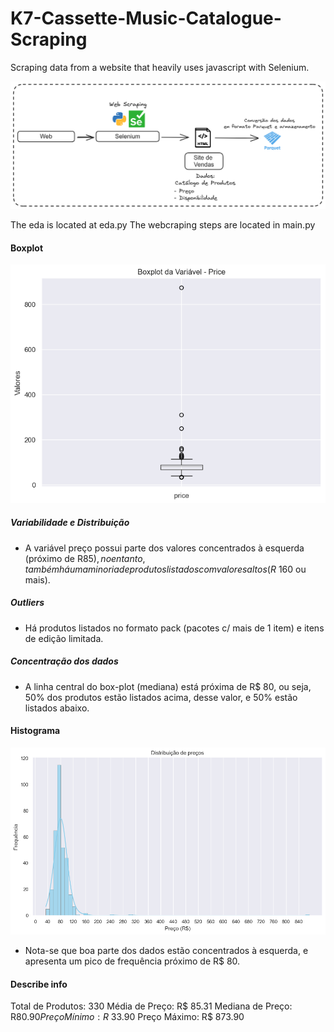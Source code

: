 # K7-Cassette-Music-Catalogue-Scraping
Scraping data from a website that heavily uses javascript with Selenium.

![alt text](image-2.png)

The eda is located at eda.py
The webcraping steps are located in main.py

#### Boxplot
![alt text](image.png)

##### Variabilidade e Distribuição
- A variável preço possui parte dos valores concentrados à esquerda (próximo de R$ 85), no entanto, também há uma minoria de produtos listados com valores altos (R$ 160 ou mais).

##### Outliers
- Há produtos listados no formato pack (pacotes c/ mais de 1 item) e itens de edição limitada.

##### Concentração dos dados
- A linha central do box-plot (mediana) está próxima de R$ 80, ou seja, 50% dos produtos estão listados acima, desse valor, e 50% estão listados abaixo.

#### Histograma
![alt text](image-1.png)
- Nota-se que boa parte dos dados estão concentrados à esquerda, e apresenta um pico de frequência próximo de R$ 80.

#### Describe info
Total de Produtos: 330
Média de Preço: R$ 85.31
Mediana de Preço: R$ 80.90
Preço Mínimo: R$ 33.90
Preço Máximo: R$ 873.90
